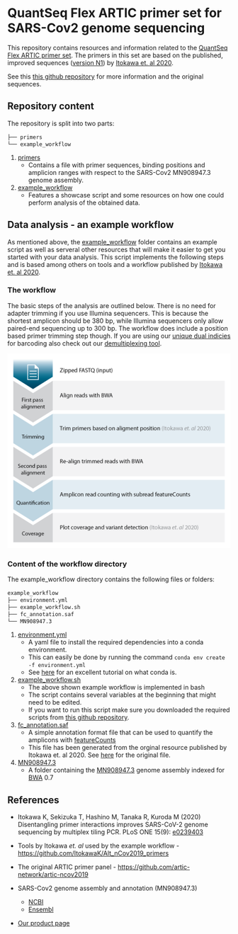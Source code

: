 # QuantSeq Flex ARTIC primer set for SARS-Cov2 genome sequencing

This repository contains resources and information related to the [QuantSeq Flex ARTIC primer set](https://www.lexogen.com/sars-cov-2-whole-genome-sequencing-artic-panel/). The primers in this set are based on the published, improved sequences ([version N1](https://github.com/ItokawaK/Alt_nCov2019_primers/tree/master/Primers/ver_N1)) by [Itokawa et. al 2020](https://journals.plos.org/plosone/article?id=10.1371/journal.pone.0239403). 

See this [this github repository](https://github.com/ItokawaK/Alt_nCov2019_primers) for more information and the original sequences.

## Repository content
The repository is split into two parts:

```
├── primers
└── example_workflow
```

1. [primers](primers)
   - Contains a file with primer sequences, binding positions and amplicion ranges with respect to the SARS-Cov2 MN908947.3 genome assembly.
3. [example_workflow](example_workflow)
   - Features a showcase script and some resources on how one could perform analysis of the obtained data. 

## Data analysis - an example workflow
As mentioned above, the [example_workflow](https://github.com/Lexogen-Tools/ARTIC_SARS-CoV-2/example_workflow) folder contains an example script as well as serveral other resources that will make it easier to get you started with your data analysis. This script implements the following steps and is based among others on tools and a workflow published by [Itokawa et. al 2020](https://journals.plos.org/plosone/article?id=10.1371/journal.pone.0239403).

### The workflow
The basic steps of the analysis are outlined below. There is no need for adapter trimming if you use Illumina sequencers. This is because the shortest amplicon should be 380 bp, while Illumina sequencers only allow paired-end sequencing up to 300 bp. The workflow does include a position based primer trimming step though.
If you are using our [unique dual indicies](https://www.lexogen.com/indexing/) for barcoding also check out our [demultiplexing tool](https://github.com/Lexogen-Tools/idemuxcpp).


![analysis workflow](Lexogen_SARS-CoV-2_Workflow-Data_Analysis.png)


### Content of the workflow directory 

The example_workflow directory contains the following files or folders:
```
example_workflow
├── environment.yml
├── example_workflow.sh
├── fc_annotation.saf
└── MN908947.3
```

1. [environment.yml](example_workflow/environment.yml)
   - A yaml file to install the required dependencies into a conda environment.
   - This can easily be done by running the command ```conda env create -f environment.yml```
   - See [here](https://astrobiomike.github.io/unix/conda-intro) for an excellent tutorial on what conda is.
2. [example_workflow.sh](example_workflow/example_workflow.sh)
   - The above shown example workflow is implemented in bash
   - The script contains several variables at the beginning that might need to be edited. 
   - If you want to run this script make sure you downloaded the required scripts from [this github repository](https://github.com/ItokawaK/Alt_nCov2019_primers).
3. [fc_annotation.saf](example_workflow/fc_annotation.saf)
   - A simple annotation format file that can be used to quantify the amplicons with [featureCounts](http://subread.sourceforge.net/)
   - This file has been generated from the orginal resource published by Itokawa et. al 2020. See [here](https://doi.org/10.1371/journal.pone.0239403.s003) for the original file.
4. [MN908947.3](example_workflow/MN908947.3)
   - A folder containing the [MN908947.3](https://www.ncbi.nlm.nih.gov/nuccore/MN908947) genome assembly indexed for [BWA](https://github.com/lh3/bwa) 0.7


## References

* Itokawa K, Sekizuka T, Hashino M, Tanaka R, Kuroda M (2020) Disentangling primer interactions improves SARS-CoV-2 genome sequencing by multiplex tiling PCR. PLoS ONE 15(9): [e0239403](https://journals.plos.org/plosone/article?id=10.1371/journal.pone.0239403)

* Tools by Itokawa *et. al* used by the example workflow - https://github.com/ItokawaK/Alt_nCov2019_primers

* The original ARTIC primer panel - https://github.com/artic-network/artic-ncov2019

* SARS-Cov2 genome assembly and annotation (MN908947.3)
    * [NCBI](https://www.ncbi.nlm.nih.gov/nuccore/MN908947)
    * [Ensembl](https://covid-19.ensembl.org/index.html)

 * [Our product page](https://www.lexogen.com/sars-cov-2-whole-genome-sequencing-artic-panel/)
